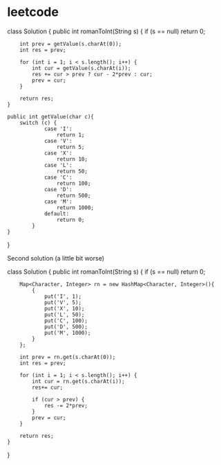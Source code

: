 # leetcode
class Solution {
    public int romanToInt(String s) {
        if (s == null)
            return 0;
        
        int prev = getValue(s.charAt(0));
        int res = prev;
        
        for (int i = 1; i < s.length(); i++) {
            int cur = getValue(s.charAt(i));
            res += cur > prev ? cur - 2*prev : cur;
            prev = cur;
        }
            
        return res;
    }
    
    public int getValue(char c){
        switch (c) {
                case 'I':
                    return 1;
                case 'V':
                    return 5;
                case 'X':
                    return 10;
                case 'L':
                    return 50;
                case 'C':
                    return 100;
                case 'D':
                    return 500;
                case 'M':
                    return 1000;
                default:
                    return 0;
            }
    }
}

Second solution (a little bit worse)

class Solution {
    public int romanToInt(String s) {
        if (s == null)
            return 0;
        
        Map<Character, Integer> rn = new HashMap<Character, Integer>(){
            {
                put('I', 1);
                put('V', 5);
                put('X', 10);
                put('L', 50);
                put('C', 100);
                put('D', 500);
                put('M', 1000);
            }
        };

        int prev = rn.get(s.charAt(0));
        int res = prev;
        
        for (int i = 1; i < s.length(); i++) {
            int cur = rn.get(s.charAt(i));
            res+= cur;
            
            if (cur > prev) {
                res -= 2*prev;
            }   
            prev = cur;    
        }
            
        return res;
    }
}
